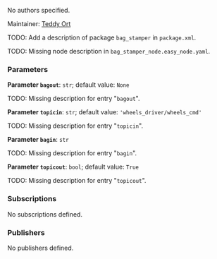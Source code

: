 <div id='bag_stamper-autogenerated' markdown='1'>


<!-- do not edit this file, autogenerated -->

No authors specified.

Maintainer: [Teddy Ort](mailto:teddy@mit.edu)

TODO: Add a description of package `bag_stamper` in `package.xml`.



</div>

<!-- file start -->

<div id='bag_stamper-bag_stamper_node-autogenerated' markdown='1'>


<!-- do not edit this file, autogenerated -->

TODO: Missing node description in `bag_stamper_node.easy_node.yaml`.

### Parameters 

**Parameter `bagout`**: `str`; default value: `None`

TODO: Missing description for entry "`bagout`".

**Parameter `topicin`**: `str`; default value: `'wheels_driver/wheels_cmd'`

TODO: Missing description for entry "`topicin`".

**Parameter `bagin`**: `str`

TODO: Missing description for entry "`bagin`".

**Parameter `topicout`**: `bool`; default value: `True`

TODO: Missing description for entry "`topicout`".

### Subscriptions 

No subscriptions defined.

### Publishers 

No publishers defined.



</div>